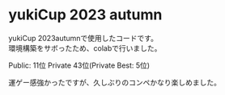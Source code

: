 # yukiCup 2023 autumn

yukiCup 2023autumnで使用したコードです。<br>
環境構築をサボったため、colabで行いました。


Public: 11位
Private 43位(Private Best: 5位)


運ゲー感強かったですが、久しぶりのコンペかなり楽しめました。

